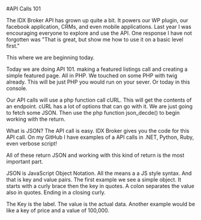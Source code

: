 #API Calls 101

The IDX Broker API has grown up quite a bit. It powers our WP plugin,
our facebook application, CRMs, and even mobile applications. Last year
I was encouraging everyone to explore and use the API. One response I have
not forgotten was "That is great, but show me how to use it on a basic level first."

This where we are beginning today.

Today we are doing API 101. making a featured listings call and creating a
simple featured page. All in PHP.  We touched on some PHP with twig already.
This will be just PHP you would run on your sever. Or today in this console.

Our API calls will use a php function call cURL. This will get the contents of
an endpoint. cURL has a lot of options that can go with it. We are just going to
fetch some JSON. Then use the php function json_decde() to begin working with
the return.

What is JSON? The API call is easy. IDX Broker gives you the code for this API call.
On my GitHub I have examples of a API calls in .NET, Python, Ruby, even verbose script!

All of these return JSON and working with this kind of return is the most important part.

JSON is JavaScript Object Notation. All the means a a JS style syntax. And that is
key and value pairs. The first example we see a simple object. It starts with a curly brace
then the key in quotes. A colon separates the value also in quotes. Ending in a closing curly.

The Key is the label. The value is the actual data. Another example would be like a key of price
and a value of 100,000. 
